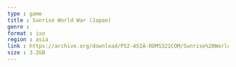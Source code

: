 ```yaml
---
type : game
title : Sunrise World War (Japan)
genre : 
format : iso
region : asia
link : https://archive.org/download/PS2-ASIA-ROMS321COM/Sunrise%20World%20War%20%28Japan%29.7z
size : 3.2GB
---
```

